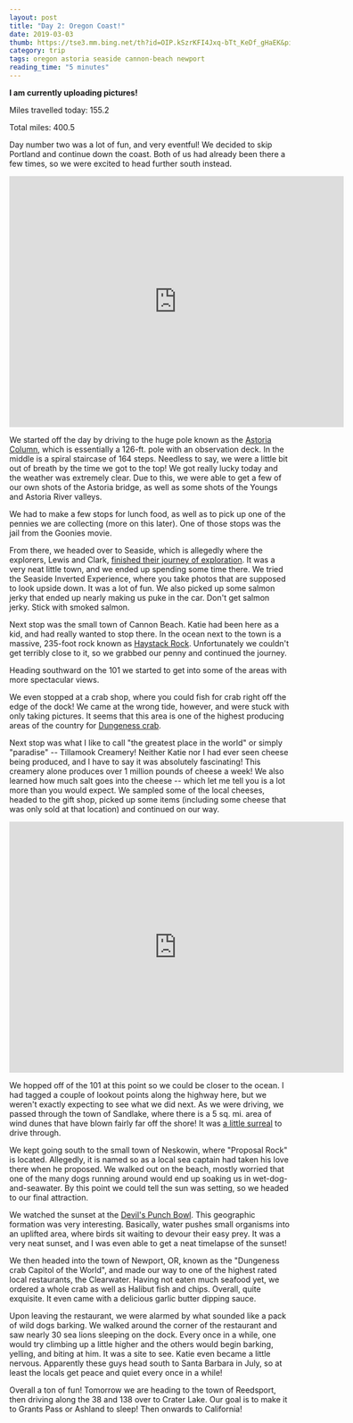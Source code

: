 ```yaml
---
layout: post
title: "Day 2: Oregon Coast!"
date: 2019-03-03
thumb: https://tse3.mm.bing.net/th?id=OIP.kSzrKFI4Jxq-bTt_KeDf_gHaEK&pid=Api
category: trip
tags: oregon astoria seaside cannon-beach newport
reading_time: "5 minutes"
---
```


**I am currently uploading pictures!**

Miles travelled today: 155.2

Total miles: 400.5

Day number two was a lot of fun, and very eventful!
We decided to skip Portland and continue down the coast.
Both of us had already been there a few times, so we
were excited to head further south instead.

<iframe src="https://www.google.com/maps/embed?pb=!1m52!1m12!1m3!1d355800.2011761216!2d-123.89249955!3d45.83750684999999!2m3!1f0!2f0!3f0!3m2!1i1024!2i768!4f13.1!4m37!3e0!4m5!1s0x54937b53d91dc8bd%3A0xb3a9b55263ae5a1e!2sThe+Astoria+Column%2C+1+Coxcomb+Dr%2C+Astoria%2C+OR+97103!3m2!1d46.1813224!2d-123.81741609999999!4m5!1s0x54937b4ae7191f03%3A0x557429dcead0b0d6!2sOregon+Film+Museum%2C+732+Duane+St%2C+Astoria%2C+OR+97103!3m2!1d46.188553299999995!2d-123.8354808!4m5!1s0x5494a1bb79b6ef45%3A0xd21a2bd07ef27f17!2sEnd+of+Lewis+and+Clark+Trail%2C+1806+Broadway+St%2C+Seaside%2C+OR+97138!3m2!1d45.9931701!2d-123.9303008!4m5!1s0x5494a4e035d8201b%3A0x8d6303935747e922!2sHaystack+Rock%2C+US-101%2C+Cannon+Beach%2C+OR+97110!3m2!1d45.884139399999995!2d-123.9686225!4m5!1s0x5494ca35297206b1%3A0x4f53d8cf39de8eb0!2sKelly&#39;s+Brighton+Marina+LLC%2C+U.S.+101%2C+Rockaway+Beach%2C+OR!3m2!1d45.668674599999996!2d-123.9250283!4m5!1s0x54eb2c9d759e6281%3A0x2f8e13d992079333!2sTillamook+Creamery%2C+North+Highway+101%2C+Tillamook%2C+OR!3m2!1d45.4843598!2d-123.84434019999999!5e0!3m2!1sen!2sus!4v1551721151819" width="600" height="450" frameborder="0" style="border:0" allowfullscreen></iframe>

We started off the day by driving to
the huge pole known as the
[Astoria Column](https://en.wikipedia.org/wiki/Astoria_Column),
which is essentially a 126-ft. pole
with an observation deck.  In the middle is a spiral staircase
of 164 steps. Needless to say, we were a little bit out of
breath by the time we got to the top!
We got really lucky today and the weather was extremely clear. 
Due to this, we were able to get
a few of our own shots of the Astoria bridge, as well
as some shots of the Youngs and Astoria River valleys.

We had to make a few stops for lunch food, as well as to pick
up one of the pennies we are collecting (more on this later).
One of those stops was the jail from the Goonies movie.

From there, we headed over to Seaside, which is allegedly
where the explorers, Lewis and Clark,
[finished their journey of exploration](https://en.wikipedia.org/wiki/Lewis_and_Clark_National_Historic_Trail).
It was a very neat little town, and we
ended up spending some time there. We tried the 
Seaside Inverted Experience, where you take photos that
are supposed to look upside down. It was a lot of fun.
We also picked up some salmon jerky that ended up
nearly making us puke in the car. Don't get salmon jerky.
Stick with smoked salmon.

Next stop was the small town of Cannon Beach. Katie had been
here as a kid, and had really wanted to stop there. In the
ocean next to the town is a massive, 235-foot rock
known as
[Haystack Rock](https://en.wikipedia.org/wiki/Haystack_Rock).
Unfortunately we couldn't get terribly close to it, so
we grabbed our penny and continued the journey.

Heading southward on the 101 we started to get into
some of the areas with more spectacular views.

We even stopped at a crab shop, where you could fish for
crab right off the edge of the dock! We came at the wrong
tide, however, and were stuck with only taking pictures.
It seems that this area is one of the highest producing
areas of the country for
[Dungeness crab](https://en.wikipedia.org/wiki/Dungeness_crab).

Next stop was what I like to call "the greatest place in
the world" or simply "paradise" -- Tillamook Creamery!
Neither Katie nor I had ever seen cheese being produced,
and I have to say it was absolutely fascinating!
This creamery alone produces over 1 million pounds of
cheese a week! We also learned how much salt goes into
the cheese -- which let me tell you is a lot more than
you would expect. We sampled some of the local cheeses,
headed to the gift shop, picked up some items
(including some cheese that was only sold at that location)
and continued on our way.

<iframe src="https://www.google.com/maps/embed?pb=!1m52!1m12!1m3!1d724285.3689113497!2d-124.45552033725214!3d44.828331622617476!2m3!1f0!2f0!3f0!3m2!1i1024!2i768!4f13.1!4m37!3e0!4m5!1s0x54eb2c9d759f3191%3A0xe3b93c57067a899a!2sTillamook+Creamery%2C+4165+N+Hwy+101%2C+Tillamook%2C+OR+97141!3m2!1d45.484531!2d-123.84435099999999!4m5!1s0x54eb292a17d23b69%3A0xdb27219cf48530b8!2sNetarts+Bay+Lookout%2C+5068-5134+Netarts+Oceanside+Hwy+W%2C+Tillamook%2C+OR+97141!3m2!1d45.4409499!2d-123.9556624!4m5!1s0x54ead975dc32a42d%3A0x33db06e8fa99f565!2sSandlake%2C+Oregon+97112!3m2!1d45.3031593!2d-123.9234532!4m5!1s0x54eae95e860b1d27%3A0xfd9a5613c505e2e6!2sProposal+Rock%2C+Oregon+97149!3m2!1d45.1004059!2d-123.9876281!4m5!1s0x54ea7c31f626a85f%3A0xb3a9abdcacb5fa14!2sDevils+Punchbowl+State+Natural+Area%2C+Otter+Rock%2C+OR+97369!3m2!1d44.747153999999995!2d-124.06369099999999!4m5!1s0x54c1d7b6a8120353%3A0xe2e9d03d6bbf9484!2sClearwater+Restaurant%2C+Southwest+Bay+Boulevard%2C+Newport%2C+OR!3m2!1d44.6302823!2d-124.05251129999999!5e0!3m2!1sen!2sus!4v1551721563911" width="600" height="450" frameborder="0" style="border:0" allowfullscreen></iframe>

We hopped off of the 101 at this point so we could be closer
to the ocean. I had tagged a couple of lookout points along
the highway here, but we weren't exactly expecting to see
what we did next. As we were driving, we passed through
the town of Sandlake, where there is a 5 sq. mi. area of wind
dunes that have blown fairly far off the shore! It was
[a little surreal](https://www.google.com/maps/@45.3235359,-123.9394729,3a,60y,243.95h,95.42t/data=!3m6!1e1!3m4!1s8KJDSW_yJHWs4FsUey-lhQ!2e0!7i13312!8i6656)
to drive through.

We kept going south to the small town of Neskowin,
where "Proposal Rock" is located. Allegedly, it is
named so as a local sea captain had taken his love there
when he proposed. We walked out on the beach, mostly
worried that one of the many dogs running around would
end up soaking us in wet-dog-and-seawater.
By this point we could tell the sun was setting,
so we headed to our final attraction.

We watched the sunset at the
[Devil's Punch Bowl](https://en.wikipedia.org/wiki/Devils_Punch_Bowl_State_Natural_Area).
This geographic formation was very interesting.
Basically, water pushes small organisms into an
uplifted area, where birds sit waiting to devour
their easy prey. It was a very neat sunset, and
I was even able to get a neat timelapse of the sunset!

We then headed into the town of Newport, OR, known as
the "Dungeness crab Capitol of the World", and made our
way to one of the highest rated local restaurants,
the Clearwater. Having not eaten much seafood yet,
we ordered a whole crab as well as Halibut fish and chips.
Overall, quite exquisite. It even came with a delicious
garlic butter dipping sauce.

Upon leaving the restaurant, we were alarmed by what sounded
like a pack of wild dogs barking. We walked around the corner
of the restaurant and saw nearly 30 sea lions sleeping on the
dock. Every once in a while, one would try climbing up a
little higher and the others would begin barking, yelling,
and biting at him. It was a site to see. Katie even became
a little nervous. Apparently these guys head south to Santa
Barbara in July, so at least the locals get peace and quiet
every once in a while!

Overall a ton of fun! Tomorrow we are heading to
the town of Reedsport, then driving along the 38 and
138 over to Crater Lake. Our goal is to make it to
Grants Pass or Ashland to sleep! Then onwards to
California!